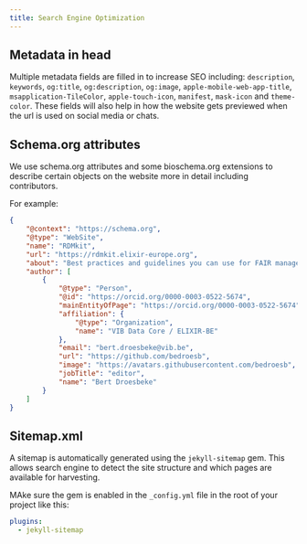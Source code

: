 ```yaml
---
title: Search Engine Optimization
---
```


## Metadata in head

Multiple metadata fields are filled in to increase SEO including: `description`, `keywords`, `og:title`, `og:description`, `og:image`, `apple-mobile-web-app-title`, `msapplication-TileColor`, `apple-touch-icon`, `manifest`, `mask-icon` and `theme-color`. These fields will also help in how the website gets previewed when the url is used on social media or chats.


## Schema.org attributes

We use schema.org attributes and some bioschema.org extensions to describe certain objects on the website more in detail including contributors. 

For example:

```json
{
    "@context": "https://schema.org",
    "@type": "WebSite",
    "name": "RDMkit",
    "url": "https://rdmkit.elixir-europe.org",
    "about": "Best practices and guidelines you can use for FAIR management of your research data.",
    "author": [
        {
            "@type": "Person",
            "@id": "https://orcid.org/0000-0003-0522-5674",
            "mainEntityOfPage": "https://orcid.org/0000-0003-0522-5674",
            "affiliation": {
                "@type": "Organization",
                "name": "VIB Data Core / ELIXIR-BE"
            },
            "email": "bert.droesbeke@vib.be",
            "url": "https://github.com/bedroesb",
            "image": "https://avatars.githubusercontent.com/bedroesb",
            "jobTitle": "editor",
            "name": "Bert Droesbeke"
        }
    ]
}
```

## Sitemap.xml

A sitemap is automatically generated using the `jekyll-sitemap` gem. This allows search engine to detect the site structure and which pages are available for harvesting.

MAke sure the gem is enabled in the `_config.yml` file in the root of your project like this:


```yml
plugins:
  - jekyll-sitemap
```
